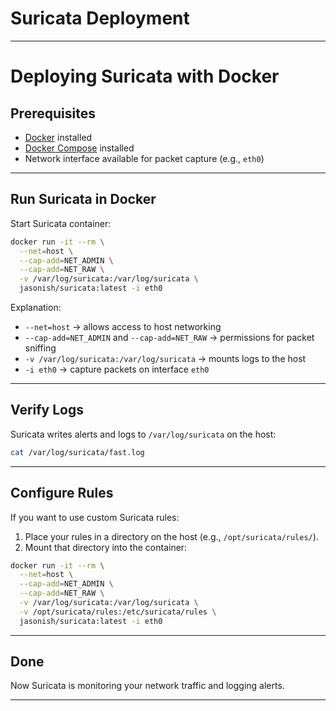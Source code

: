 # Suricata Deployment

---

# Deploying Suricata with Docker

## Prerequisites

* [Docker](https://docs.docker.com/engine/install/) installed
* [Docker Compose](https://docs.docker.com/compose/install/) installed
* Network interface available for packet capture (e.g., `eth0`)

---

## Run Suricata in Docker

Start Suricata container:

```bash
docker run -it --rm \
  --net=host \
  --cap-add=NET_ADMIN \
  --cap-add=NET_RAW \
  -v /var/log/suricata:/var/log/suricata \
  jasonish/suricata:latest -i eth0
```

Explanation:

* `--net=host` → allows access to host networking
* `--cap-add=NET_ADMIN` and `--cap-add=NET_RAW` → permissions for packet sniffing
* `-v /var/log/suricata:/var/log/suricata` → mounts logs to the host
* `-i eth0` → capture packets on interface `eth0`

---

## Verify Logs

Suricata writes alerts and logs to `/var/log/suricata` on the host:

```bash
cat /var/log/suricata/fast.log
```

---

## Configure Rules

If you want to use custom Suricata rules:

1. Place your rules in a directory on the host (e.g., `/opt/suricata/rules/`).
2. Mount that directory into the container:

```bash
docker run -it --rm \
  --net=host \
  --cap-add=NET_ADMIN \
  --cap-add=NET_RAW \
  -v /var/log/suricata:/var/log/suricata \
  -v /opt/suricata/rules:/etc/suricata/rules \
  jasonish/suricata:latest -i eth0
```

---

## Done

Now Suricata is monitoring your network traffic and logging alerts.

---


